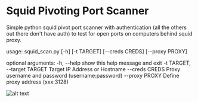 # Squid Pivoting Port Scanner

Simple python squid pivot port scanner with authentication (all the others out there don't have auth)
to test for open ports on computers behind squid proxy.

usage: squid_scan.py [-h] [-t TARGET] [--creds CREDS] [--proxy PROXY]

optional arguments:
  -h, --help            show this help message and exit
  -t TARGET, --target TARGET
                        Target IP Address or Hostname
  --creds CREDS         Proxy username and password (username:password)
  --proxy PROXY         Define proxy address (xxx:3128)

  ![alt text](https://github.com/[vsamiamv]/[squid_scan]/blob/[master]/example.jpg?raw=true)
